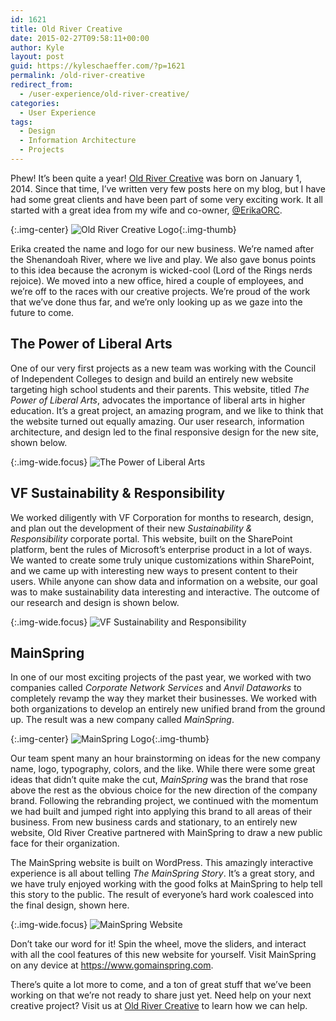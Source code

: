 ```yaml
---
id: 1621
title: Old River Creative
date: 2015-02-27T09:58:11+00:00
author: Kyle
layout: post
guid: https://kyleschaeffer.com/?p=1621
permalink: /old-river-creative
redirect_from:
  - /user-experience/old-river-creative/
categories:
  - User Experience
tags:
  - Design
  - Information Architecture
  - Projects
---
```

Phew! It’s been quite a year! [Old River Creative](http://oldrivercreative.com) was born on January 1, 2014. Since that time, I’ve written very few posts here on my blog, but I have had some great clients and have been part of some very exciting work. It all started with a great idea from my wife and co-owner, [@ErikaORC](https://twitter.com/ErikaORC).

{:.img-center}
![Old River Creative Logo](/assets/img/Mountain-Logo-Wordmark.png){:.img-thumb}

Erika created the name and logo for our new business. We’re named after the Shenandoah River, where we live and play. We also gave bonus points to this idea because the acronym is wicked-cool (Lord of the Rings nerds rejoice). We moved into a new office, hired a couple of employees, and we’re off to the races with our creative projects. We’re proud of the work that we’ve done thus far, and we’re only looking up as we gaze into the future to come.

## The Power of Liberal Arts

One of our very first projects as a new team was working with the Council of Independent Colleges to design and build an entirely new website targeting high school students and their parents. This website, titled _The Power of Liberal Arts_, advocates the importance of liberal arts in higher education. It’s a great project, an amazing program, and we like to think that the website turned out equally amazing. Our user research, information architecture, and design led to the final responsive design for the new site, shown below.

{:.img-wide.focus}
![The Power of Liberal Arts](/assets/img/Power-of-Liberal-Arts-Home.jpg)

## VF Sustainability & Responsibility

We worked diligently with VF Corporation for months to research, design, and plan out the development of their new _Sustainability & Responsibility_ corporate portal. This website, built on the SharePoint platform, bent the rules of Microsoft’s enterprise product in a lot of ways. We wanted to create some truly unique customizations within SharePoint, and we came up with interesting new ways to present content to their users. While anyone can show data and information on a website, our goal was to make sustainability data interesting and interactive. The outcome of our research and design is shown below.

{:.img-wide.focus}
![VF Sustainability and Responsibility](/assets/img/VF-Sustainability-Home.jpg)

## MainSpring

In one of our most exciting projects of the past year, we worked with two companies called _Corporate Network Services_ and _Anvil Dataworks_ to completely revamp the way they market their businesses. We worked with both organizations to develop an entirely new unified brand from the ground up. The result was a new company called _MainSpring_.

{:.img-center}
![MainSpring Logo](/assets/img/MainSpring-Logo.jpg){:.img-thumb}

Our team spent many an hour brainstorming on ideas for the new company name, logo, typography, colors, and the like. While there were some great ideas that didn’t quite make the cut, _MainSpring_ was the brand that rose above the rest as the obvious choice for the new direction of the company brand. Following the rebranding project, we continued with the momentum we had built and jumped right into applying this brand to all areas of their business. From new business cards and stationary, to an entirely new website, Old River Creative partnered with MainSpring to draw a new public face for their organization.

The MainSpring website is built on WordPress. This amazingly interactive experience is all about telling _The MainSpring Story_. It’s a great story, and we have truly enjoyed working with the good folks at MainSpring to help tell this story to the public. The result of everyone’s hard work coalesced into the final design, shown here.

{:.img-wide.focus}
![MainSpring Website](/assets/img/MainSpring-Home-e1425048334574.jpg)

Don’t take our word for it! Spin the wheel, move the sliders, and interact with all the cool features of this new website for yourself. Visit MainSpring on any device at <https://www.gomainspring.com>.

There’s quite a lot more to come, and a ton of great stuff that we’ve been working on that we’re not ready to share just yet. Need help on your next creative project? Visit us at [Old River Creative](http://oldrivercreative.com) to learn how we can help.
